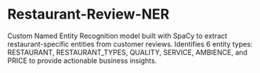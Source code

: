 # Restaurant-Review-NER
Custom Named Entity Recognition model built with SpaCy to extract restaurant-specific entities from customer reviews. Identifies 6 entity types: RESTAURANT, RESTAURANT_TYPES, QUALITY, SERVICE, AMBIENCE, and PRICE to provide actionable business insights.
